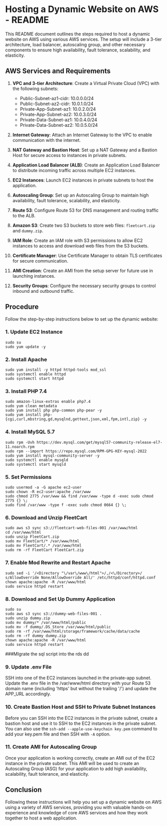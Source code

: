 # Hosting a Dynamic Website on AWS - README

This README document outlines the steps required to host a dynamic website on AWS using various AWS services. The setup will include a 3-tier architecture, load balancer, autoscaling group, and other necessary components to ensure high availability, fault tolerance, scalability, and elasticity.

## AWS Services and Requirements

1. **VPC and 3-tier Architecture**: Create a Virtual Private Cloud (VPC) with the following subnets:
   - Public-Subnet-az1-cidr: 10.0.0.0/24
   - Public-Subnet-az2-cidr: 10.0.1.0/24
   - Private-App-Subnet-az1: 10.0.2.0/24
   - Private-App-Subnet-az2: 10.0.3.0/24
   - Private-Data-Subnet-az1: 10.0.4.0/24
   - Private-Data-Subnet-az2: 10.0.5.0/24

2. **Internet Gateway**: Attach an Internet Gateway to the VPC to enable communication with the internet.

3. **NAT Gateway and Bastion Host**: Set up a NAT Gateway and a Bastion Host for secure access to instances in private subnets.

4. **Application Load Balancer (ALB)**: Create an Application Load Balancer to distribute incoming traffic across multiple EC2 instances.

5. **EC2 Instances**: Launch EC2 instances in private subnets to host the application.

6. **Autoscaling Group**: Set up an Autoscaling Group to maintain high availability, fault tolerance, scalability, and elasticity.

7. **Route 53**: Configure Route 53 for DNS management and routing traffic to the ALB.

8. **Amazon S3**: Create two S3 buckets to store web files: `fleetcart.zip` and `dummy.zip`.

9. **IAM Role**: Create an IAM role with S3 permissions to allow EC2 instances to access and download web files from the S3 buckets.

10. **Certificate Manager**: Use Certificate Manager to obtain TLS certificates for secure communication.

11. **AMI Creation**: Create an AMI from the setup server for future use in launching instances.

12. **Security Groups**: Configure the necessary security groups to control inbound and outbound traffic.

## Procedure

Follow the step-by-step instructions below to set up the dynamic website:

### 1. Update EC2 Instance

```
sudo su
sudo yum update -y
```

### 2. Install Apache

```
sudo yum install -y httpd httpd-tools mod_ssl
sudo systemctl enable httpd
sudo systemctl start httpd
```

### 3. Install PHP 7.4

```
sudo amazon-linux-extras enable php7.4
sudo yum clean metadata
sudo yum install php php-common php-pear -y
sudo yum install php-{cgi,curl,mbstring,gd,mysqlnd,gettext,json,xml,fpm,intl,zip} -y
```

### 4. Install MySQL 5.7

```
sudo rpm -Uvh https://dev.mysql.com/get/mysql57-community-release-el7-11.noarch.rpm
sudo rpm --import https://repo.mysql.com/RPM-GPG-KEY-mysql-2022
sudo yum install mysql-community-server -y
sudo systemctl enable mysqld
sudo systemctl start mysqld
```

### 5. Set Permissions

```
sudo usermod -a -G apache ec2-user
sudo chown -R ec2-user:apache /var/www
sudo chmod 2775 /var/www && find /var/www -type d -exec sudo chmod 2775 {} \;
sudo find /var/www -type f -exec sudo chmod 0664 {} \;
```

### 6. Download and Unzip FleetCart

```
sudo aws s3 sync s3://fleetcart-web-files-001 /var/www/html
cd /var/www/html
sudo unzip FleetCart.zip
sudo mv FleetCart/* /var/www/html 
sudo mv FleetCart/.* /var/www/html
sudo rm -rf FleetCart FleetCart.zip
```

### 7. Enable Mod Rewrite and Restart Apache

```
sudo sed -i '/<Directory "\/var\/www\/html">/,/<\/Directory>/ s/AllowOverride None/AllowOverride All/' /etc/httpd/conf/httpd.conf
chown apache:apache -R /var/www/html 
sudo service httpd restart
```

### 8. Download and Set Up Dummy Application

```
sudo su
sudo aws s3 sync s3://dummy-web-files-001 .
sudo unzip dummy.zip
sudo mv dummy/* /var/www/html/public
sudo mv -f dummy/.DS_Store /var/www/html/public
sudo rm -rf /var/www/html/storage/framework/cache/data/cache
sudo rm -rf dummy dummy.zip
chown apache:apache -R /var/www/html 
sudo service httpd restart
```


###MIgrate the sql script into the rds dd

### 9. Update .env File

SSH into one of the EC2 instances launched in the private-app subnet. Update the .env file in the /var/www/html directory with your Route 53 domain name (including 'https' but without the trailing '/') and update the APP_URL accordingly.

### 10. Create Bastion Host and SSH to Private Subnet Instances

Before you can SSH into the EC2 instances in the private subnet, create a bastion host and use it to SSH to the EC2 instances in the private subnet. You can also use the `ssh-add --apple-use-keychain key.pem` command to add your key.pem file and then SSH with `-A` option.

### 11. Create AMI for Autoscaling Group

Once your application is working correctly, create an AMI out of the EC2 instance in the private subnet. This AMI will be used to create an Autoscaling Group (ASG) for your application to add high availability, scalability, fault tolerance, and elasticity.

## Conclusion

Following these instructions will help you set up a dynamic website on AWS using a variety of AWS services, providing you with valuable hands-on experience and knowledge of core AWS services and how they work together to host a web application.
